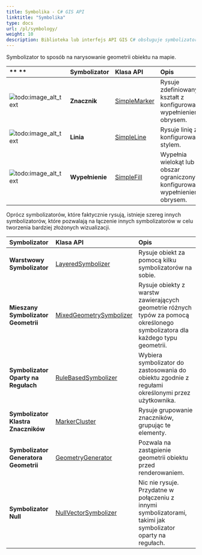 ```yaml
---
title: Symbolika - C# GIS API
linktitle: "Symbolika"
type: docs
url: /pl/symbology/
weight: 10
description: Biblioteka lub interfejs API GIS C# obsługuje symbolizatory do rysowania geometrii obiektów, takich jak znacznik, linia, wypełnienie oraz łączenie symbolizatorów w celu tworzenia bardziej złożonych wizualizacji.
---
```


Symbolizator to sposób na narysowanie geometrii obiektu na mapie.

|** **|**Symbolizator**|**Klasa API**|**Opis**|
| :- | :- | :- | :- |
|![todo:image_alt_text](symbology_1.png)|**Znacznik**|[SimpleMarker](https://reference.aspose.com/gis/net/aspose.gis.rendering.symbolizers/simplemarker)|Rysuje zdefiniowany kształt z konfigurowalnym wypełnieniem i obrysem.|
|![todo:image_alt_text](symbology_2.png)|**Linia**|[SimpleLine](https://reference.aspose.com/gis/net/aspose.gis.rendering.symbolizers/simpleline)|Rysuje linię z konfigurowalnym stylem.|
|![todo:image_alt_text](symbology_3.png)|**Wypełnienie**|[SimpleFill](https://reference.aspose.com/gis/net/aspose.gis.rendering.symbolizers/simplefill)|Wypełnia wielokąt lub obszar ograniczony linią konfigurowalnym wypełnieniem i obrysem.|
Oprócz symbolizatorów, które faktycznie rysują, istnieje szereg innych symbolizatorów, które pozwalają na łączenie innych symbolizatorów w celu tworzenia bardziej złożonych wizualizacji.

|**Symbolizator**|**Klasa API**|**Opis**|
| :- | :- | :- |
|**Warstwowy Symbolizator**|[LayeredSymbolizer](https://reference.aspose.com/gis/net/aspose.gis.rendering.symbolizers/layeredsymbolizer)|Rysuje obiekt za pomocą kilku symbolizatorów na sobie.|
|**Mieszany Symbolizator Geometrii**|[MixedGeometrySymbolizer](https://reference.aspose.com/gis/net/aspose.gis.rendering.symbolizers/mixedgeometrysymbolizer)|Rysuje obiekty z warstw zawierających geometrie różnych typów za pomocą określonego symbolizatora dla każdego typu geometrii.|
|**Symbolizator Oparty na Regułach**|[RuleBasedSymbolizer](https://reference.aspose.com/gis/net/aspose.gis.rendering.symbolizers/rulebasedsymbolizer)|Wybiera symbolizator do zastosowania do obiektu zgodnie z regułami określonymi przez użytkownika.|
|**Symbolizator Klastra Znaczników**|[MarkerCluster](https://reference.aspose.com/gis/net/aspose.gis.rendering.symbolizers/markercluster)|Rysuje grupowanie znaczników, grupując te elementy.|
|**Symbolizator Generatora Geometrii**|[GeometryGenerator](https://reference.aspose.com/gis/net/aspose.gis.rendering.symbolizers/geometrygenerator)|Pozwala na zastąpienie geometrii obiektu przed renderowaniem.|
|**Symbolizator Null**|[NullVectorSymbolizer](https://reference.aspose.com/gis/net/aspose.gis.rendering.symbolizers/nullvectorsymbolizer)|Nic nie rysuje. Przydatne w połączeniu z innymi symbolizatorami, takimi jak symbolizator oparty na regułach.|

